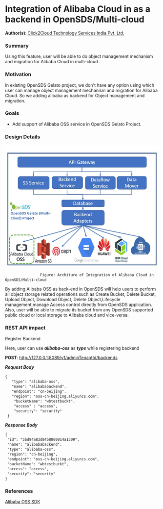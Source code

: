 # Integration of Alibaba Cloud in as a backend in OpenSDS/Multi-cloud
**Author(s)**:  [Click2Cloud Technology Services India Pvt. Ltd.](https://github.com/Click2Cloud)
### Summary
Using this feature, user will be able to do object management mechanism and migration for Alibaba Cloud in multi-cloud .
### Motivation
In existing OpenSDS Gelato project, we don't have any option using which user can manage object management mechanism and migration for Alibaba Cloud. So we adding  alibaba as backend for Object management and migration.
### Goals

* Add support of Alibaba OSS service in OpenSDS Gelato Project.



### Design Details
![picture](alibabacloudbackend.jpg)

                    Figure: Architure of Integration of Alibaba Cloud in OpenSDS/Multi-cloud




By adding Alibaba OSS as back-end in OpenSDS will help users to perform all object storage related operations such as Create Bucket, Delete Bucket, Upload Object, Download Object, Delete Object,Lifecycle management,manage Access control directly from OpenSDS application. Also, user will be able to migrate its bucket from any OpenSDS supported public cloud or local storage to Alibaba cloud and vice-versa.

### REST API impact
Register Backend

Here, user can use ***alibaba-oss*** as ***type*** while registering backend


****POST****: http://127.0.0.1:8089/v1/adminTenantId/backends


***Request Body***
```cassandraql
{  
   "type": "alibaba-oss", 
   "name": "alibababackend", 
   "endpoint": "cn-beijing",
   "region": "oss-cn-beijing.aliyuncs.com",
    "bucketName": "wbtestbuckt",
    "access" : "access",
    "security": "security"
 }  

```
***Response Body***
```cassandraql
{
 "id": "5bd94a83d84b8000014a1309",
 "name": "alibababackend",
 "type": "alibaba-oss",
 "region": "cn-beijing",
 "endpoint": "oss-cn-beijing.aliyuncs.com",
 "bucketName": "wbtestbuckt",
 "access": "access",
 "security": "security"
}
```
### References
[Alibaba OSS SDK](https://www.alibabacloud.com/help/doc-detail/32145.htm?spm=a2c63.p38356.b99.308.558b7165BZv8Tp)